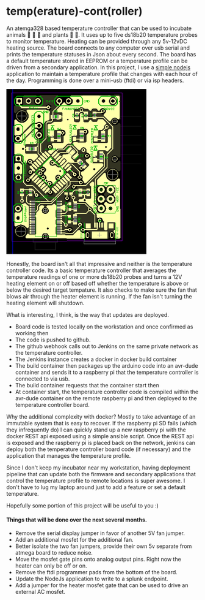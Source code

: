 # temp(erature)-cont(roller)

An atemga328 based temperature controller that can be used to incubate animals :lizard: :honeybee: :hatching_chick: and plants :rose: :cactus:. 
It uses up to five ds18b20 temperature probes to monitor temperature.
Heating can be provided through any 5v-12vDC heating source. 
The board connects to any computer over usb serial and prints the temperature statuses in Json about
every second.
The board has a default temperature stored in EEPROM or a temperature profile can be driven from a
secondary application.
In this project, I use a [simple nodejs](nodejs/src/main/controller/index.js) application to maintain a temperature profile
that changes with each hour of the day.
Programming is done over a mini-usb (ftdi) or via isp headers.  

![Board Top](./resources/board.png)

Honestly, the board isn't all that impressive and neither is the temperature controller code.  Its a basic temperature controller that averages
the temperature readings of one or more ds18b20 probes and turns a 12V heating element on or off based off whether the temperature
is above or below the desired target tempature.  It also checks to make sure the fan that blows air through the heater element is
running.  If the fan isn't turning the heating element will shutdown. 
 
What is interesting, I think, is the way that updates are deployed.

- Board code is tested locally on the workstation and once confirmed as working then
- The code is pushed to github.
- The github webhook calls out to Jenkins on the same private network as the temperature controller.
- The Jenkins instance creates a docker in docker build container
- The build container then packages up the arduino code into an avr-dude container and sends it to a raspberry pi that the temperature controller is connected to via usb.
- The build container requests that the container start then
- At container start, the temperature controller code is compiled within the avr-dude container on the remote raspberry pi and then deployed to the temperature controller board.

Why the additional complexity with docker?  Mostly to take advantage of an immutable system that is easy to recover.
If the raspberry pi SD fails (which they infrequently do) I can quickly stand up a new raspberry pi with the docker REST api exposed using a simple ansible script.
Once the REST api is exposed and the raspberry pi is placed back on the network, jenkins can deploy both the temperature controller board code (if necessary) and the application that manages the temperature profile.

Since I don't keep my incubator near my workstation, having deployment pipeline that can update both the firmware and
secondary applications that control the temperature profile to remote locations is super awesome.  I don't have to lug
my laptop around just to add a feature or set a default temperature.

Hopefully some portion of this project will be useful to you :)  

#### Things that will be done over the next several months.
- Remove the serial display jumper in favor of another 5V fan jumper.
- Add an additional mosfet for the additional fan.
- Better isolate the two fan jumpers, provide their own 5v separate from atmega board to reduce noise.
- Move the mosfet gate pins onto analog output pins.  Right now the heater can only be off or on.
- Remove the ftdi programmer pads from the bottom of the board.
- Update the NodeJs application to write to a splunk endpoint.
- Add a jumper for the heater mosfet gate that can be used to drive an external AC mosfet. 



      

